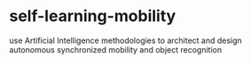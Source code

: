 # self-learning-mobility
use Artificial Intelligence methodologies to architect and design autonomous synchronized mobility and object recognition

